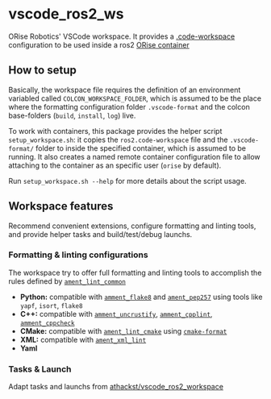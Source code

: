 # vscode_ros2_ws

ORise Robotics' VSCode workspace. It provides a [.code-workspace](https://code.visualstudio.com/docs/editor/multi-root-workspaces) configuration to be used inside a ros2 [ORise container](https://github.com/orise-robotics/ros_ws)

## How to setup

Basically, the workspace file requires the definition of an environment variabled called `COLCON_WORKSPACE_FOLDER`, which is assumed to be the place where the formatting configuration folder `.vscode-format` and the colcon base-folders (`build`, `install`, `log`) live.

To work with containers, this package provides the helper script `setup_workspace.sh`: it copies the `ros2.code-workspace` file and the `.vscode-format/` folder to inside the specified container, which is assumed to be running. It also creates a named remote container configuration file to allow attaching to the container as an specific user (`orise` by default).

Run `setup_workspace.sh --help` for more details about the script usage.

## Workspace features

Recommend convenient extensions, configure formatting and linting tools, and provide helper tasks and build/test/debug launchs.

### Formatting & linting configurations

The workspace try to offer full formatting and linting tools to accomplish the rules defined by [`ament_lint_common`](https://github.com/ament/ament_lint/tree/master/ament_lint_common)

- **Python:** compatible with [`amment_flake8`](https://github.com/ament/ament_lint/tree/master/ament_flake8) and [`ament_pep257`](https://github.com/ament/ament_lint/tree/master/ament_pep257) using tools like `yapf`, `isort`, `flake8`
- **C++:** compatible with [`amment_uncrustify`](https://github.com/ament/ament_lint/tree/master/amment_uncrustify), [`amment_cpplint`](https://github.com/ament/ament_lint/tree/master/amment_cpplint), [`amment_cppcheck`](https://github.com/ament/ament_lint/tree/master/amment_cppcheck)
- **CMake:** compatible with [`ament_lint_cmake`](https://github.com/ament/ament_lint/tree/master/ament_lint_cmake) using [`cmake-format`](https://marketplace.visualstudio.com/items?itemName=cheshirekow.cmake-format)
- **XML:** compatible with [`ament_xml_lint`](https://github.com/ament/ament_lint/tree/master/ament_xml_lint)
- **Yaml**

### Tasks & Launch

Adapt tasks and launchs from [athackst/vscode_ros2_workspace](https://github.com/athackst/vscode_ros2_workspace)
